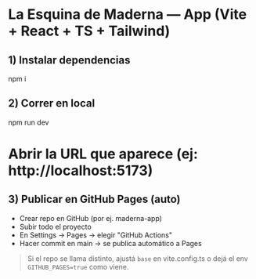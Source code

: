 # La Esquina de Maderna — App (Vite + React + TS + Tailwind)
## 1) Instalar dependencias
npm i

## 2) Correr en local
npm run dev
# Abrir la URL que aparece (ej: http://localhost:5173)

## 3) Publicar en GitHub Pages (auto)
- Crear repo en GitHub (por ej. maderna-app)
- Subir todo el proyecto
- En Settings → Pages → elegir "GitHub Actions"
- Hacer commit en main → se publica automático a Pages

> Si el repo se llama distinto, ajustá `base` en vite.config.ts o dejá el env `GITHUB_PAGES=true` como viene.

